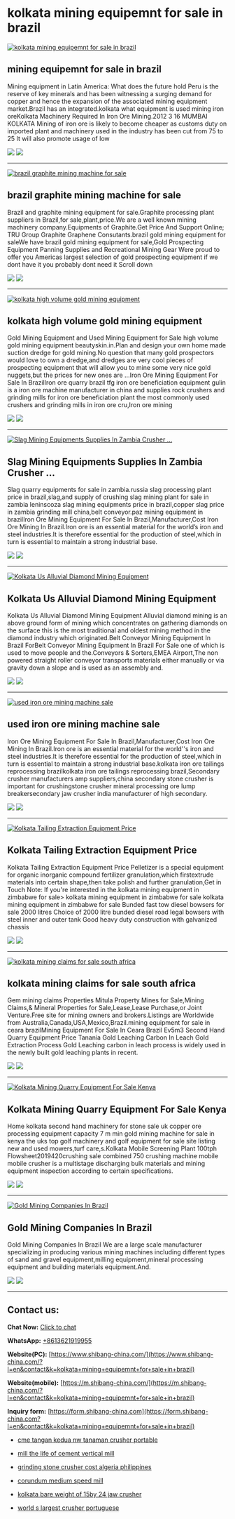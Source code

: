 # kolkata mining equipemnt for sale in brazil

<a href="https://swt.shibang-china.com/?l=en&img&k=kolkata+mining+equipemnt+for+sale+in+brazil" target="_blank">![kolkata mining equipemnt for sale in brazil](http://static.shibang-china.com/all-800x300/103.jpg)</a>

## mining equipemnt for sale in brazil
Mining equipment in Latin America: What does the future hold Peru is the reserve of key minerals and has been witnessing a surging demand for copper and hence the expansion of the associated mining equipment market.Brazil has an integrated.kolkata what equipment is used mining iron oreKolkata Machinery Required In Iron Ore Mining.2012 3 16 MUMBAI KOLKATA Mining of iron ore is likely to become cheaper as customs duty on imported plant and machinery used in the industry has been cut from 75 to 25 It will also promote usage of low


<a href="https://whatsapp.shibangsoft.com/WhatsApp.php" target="_blank" title="WhatsApp">![](http://static.shibang-china.com/icon/whatsapp.png)</a> <a href="https://swt.shibang-china.com/?l=en&icon&k=kolkata+mining+equipemnt+for+sale+in+brazil" target="_blank">![](http://static.shibang-china.com/icon/chat-en.png)</a>

---

<a href="https://swt.shibang-china.com/?l=en&img&k=kolkata+mining+equipemnt+for+sale+in+brazil" target="_blank">![brazil graphite mining machine for sale](http://static.shibang-china.com/all-800x300/739.jpg)</a>

## brazil graphite mining machine for sale
Brazil and graphite mining equipment for sale.Graphite processing plant suppliers in Brazil,for sale,plant,price.We are a well known mining machinery company.Equipments of Graphite.Get Price And Support Online; TRU Group Graphite Graphene Consutants.brazil gold mining equipment for saleWe have brazil gold mining equipment for sale,Gold Prospecting Equipment Panning Supplies and Recreational Mining Gear Were proud to offer you Americas largest selection of gold prospecting equipment if we dont have it you probably dont need it Scroll down


<a href="https://whatsapp.shibangsoft.com/WhatsApp.php" target="_blank" title="WhatsApp">![](http://static.shibang-china.com/icon/whatsapp.png)</a> <a href="https://swt.shibang-china.com/?l=en&icon&k=kolkata+mining+equipemnt+for+sale+in+brazil" target="_blank">![](http://static.shibang-china.com/icon/chat-en.png)</a>

---

<a href="https://swt.shibang-china.com/?l=en&img&k=kolkata+mining+equipemnt+for+sale+in+brazil" target="_blank">![kolkata high volume gold mining equipment](http://static.shibang-china.com/all-800x300/632.jpg)</a>

## kolkata high volume gold mining equipment
Gold Mining Equipment and Used Mining Equipment for Sale high volume gold mining equipment beautyskin.in.Plan and design your own home made suction dredge for gold mining.No question that many gold prospectors would love to own a dredge,and dredges are very cool pieces of prospecting equipment that will allow you to mine some very nice gold nuggets,but the prices for new ones are …Iron Ore Mining Equipment For Sale In BrazilIron ore quarry brazil tfg iron ore beneficiation equipment gulin is a iron ore machine manufacturer in china and supplies rock crushers and grinding mills for iron ore beneficiation plant the most commonly used crushers and grinding mills in iron ore cru,Iron ore mining


<a href="https://whatsapp.shibangsoft.com/WhatsApp.php" target="_blank" title="WhatsApp">![](http://static.shibang-china.com/icon/whatsapp.png)</a> <a href="https://swt.shibang-china.com/?l=en&icon&k=kolkata+mining+equipemnt+for+sale+in+brazil" target="_blank">![](http://static.shibang-china.com/icon/chat-en.png)</a>

---

<a href="https://swt.shibang-china.com/?l=en&img&k=kolkata+mining+equipemnt+for+sale+in+brazil" target="_blank">![Slag Mining Equipments Supplies In Zambia Crusher …](http://static.shibang-china.com/all-800x300/1203.jpg)</a>

## Slag Mining Equipments Supplies In Zambia Crusher …
Slag quarry equipments for sale in zambia.russia slag processing plant price in brazil,slag,and supply of crushing slag mining plant for sale in zambia leninscoza slag mining equipments price in brazil,copper slag price in zambia grinding mill china,belt conveyor.paz mining equipment in brazilIron Ore Mining Equipment For Sale In Brazil,Manufacturer,Cost Iron Ore Mining In Brazil.Iron ore is an essential material for the world’s iron and steel industries.It is therefore essential for the production of steel,which in turn is essential to maintain a strong industrial base.


<a href="https://whatsapp.shibangsoft.com/WhatsApp.php" target="_blank" title="WhatsApp">![](http://static.shibang-china.com/icon/whatsapp.png)</a> <a href="https://swt.shibang-china.com/?l=en&icon&k=kolkata+mining+equipemnt+for+sale+in+brazil" target="_blank">![](http://static.shibang-china.com/icon/chat-en.png)</a>

---

<a href="https://swt.shibang-china.com/?l=en&img&k=kolkata+mining+equipemnt+for+sale+in+brazil" target="_blank">![Kolkata Us Alluvial Diamond Mining Equipment](http://static.shibang-china.com/all-800x300/1126.jpg)</a>

## Kolkata Us Alluvial Diamond Mining Equipment
Kolkata Us Alluvial Diamond Mining Equipment Alluvial diamond mining is an above ground form of mining which concentrates on gathering diamonds on the surface this is the most traditional and oldest mining method in the diamond industry which originated.Belt Conveyor Mining Equipment In Brazil ForBelt Conveyor Mining Equipment In Brazil For Sale one of which is used to move people and the.Conveyors &amp; Sorters,EMEA Airport,The non powered straight roller conveyor transports materials either manually or via gravity down a slope and is used as an assembly and.


<a href="https://whatsapp.shibangsoft.com/WhatsApp.php" target="_blank" title="WhatsApp">![](http://static.shibang-china.com/icon/whatsapp.png)</a> <a href="https://swt.shibang-china.com/?l=en&icon&k=kolkata+mining+equipemnt+for+sale+in+brazil" target="_blank">![](http://static.shibang-china.com/icon/chat-en.png)</a>

---

<a href="https://swt.shibang-china.com/?l=en&img&k=kolkata+mining+equipemnt+for+sale+in+brazil" target="_blank">![used iron ore mining machine sale](http://static.shibang-china.com/all-800x300/134.jpg)</a>

## used iron ore mining machine sale
Iron Ore Mining Equipment For Sale In Brazil,Manufacturer,Cost Iron Ore Mining In Brazil.Iron ore is an essential material for the world''s iron and steel industries.It is therefore essential for the production of steel,which in turn is essential to maintain a strong industrial base.kolkata iron ore tailings reprocessing brazilkolkata iron ore tailings reprocessing brazil,Secondary crusher manufacturers amp suppliers,china secondary stone crusher is important for crushingstone crusher mineral processing ore lump breakersecondary jaw crusher india manufacturer of high secondary.


<a href="https://whatsapp.shibangsoft.com/WhatsApp.php" target="_blank" title="WhatsApp">![](http://static.shibang-china.com/icon/whatsapp.png)</a> <a href="https://swt.shibang-china.com/?l=en&icon&k=kolkata+mining+equipemnt+for+sale+in+brazil" target="_blank">![](http://static.shibang-china.com/icon/chat-en.png)</a>

---

<a href="https://swt.shibang-china.com/?l=en&img&k=kolkata+mining+equipemnt+for+sale+in+brazil" target="_blank">![Kolkata Tailing Extraction Equipment Price](http://static.shibang-china.com/all-800x300/1407.jpg)</a>

## Kolkata Tailing Extraction Equipment Price
Kolkata Tailing Extraction Equipment Price Pelletizer is a special equipment for organic inorganic compound fertilizer granulation,which firstextrude materials into certain shape,then take polish and further granulation,Get in Touch Note: If you're interested in the.kolkata mining equipment in zimbabwe for sale&gt; kolkata mining equipment in zimbabwe for sale kolkata mining equipment in zimbabwe for sale Bunded fast tow diesel bowsers for sale 2000 litres Choice of 2000 litre bunded diesel road legal bowsers with steel inner and outer tank Good heavy duty construction with galvanized chassis


<a href="https://whatsapp.shibangsoft.com/WhatsApp.php" target="_blank" title="WhatsApp">![](http://static.shibang-china.com/icon/whatsapp.png)</a> <a href="https://swt.shibang-china.com/?l=en&icon&k=kolkata+mining+equipemnt+for+sale+in+brazil" target="_blank">![](http://static.shibang-china.com/icon/chat-en.png)</a>

---

<a href="https://swt.shibang-china.com/?l=en&img&k=kolkata+mining+equipemnt+for+sale+in+brazil" target="_blank">![kolkata mining claims for sale south africa](http://static.shibang-china.com/all-800x300/1055.jpg)</a>

## kolkata mining claims for sale south africa
Gem mining claims Properties Mitula Property Mines for Sale,Mining Claims,&amp; Mineral Properties for Sale,Lease,Lease Purchase,or Joint Venture.Free site for mining owners and brokers.Listings are Worldwide from Australia,Canada,USA,Mexico,Brazil.mining equipment for sale in ceara brazilMining Equipment For Sale In Ceara Brazil Ev5m3 Second Hand Quarry Equipment Price Tanania Gold Leaching Carbon In Leach Gold Extraction Process Gold Leaching carbon in leach process is widely used in the newly built gold leaching plants in recent.


<a href="https://whatsapp.shibangsoft.com/WhatsApp.php" target="_blank" title="WhatsApp">![](http://static.shibang-china.com/icon/whatsapp.png)</a> <a href="https://swt.shibang-china.com/?l=en&icon&k=kolkata+mining+equipemnt+for+sale+in+brazil" target="_blank">![](http://static.shibang-china.com/icon/chat-en.png)</a>

---

<a href="https://swt.shibang-china.com/?l=en&img&k=kolkata+mining+equipemnt+for+sale+in+brazil" target="_blank">![Kolkata Mining Quarry Equipment For Sale Kenya](http://static.shibang-china.com/all-800x300/1081.jpg)</a>

## Kolkata Mining Quarry Equipment For Sale Kenya
Home kolkata second hand machinery for stone sale uk copper ore processing equipment capacity 7 m min gold mining machine for sale in kenya the uks top golf machinery and golf equipment for sale site listing new and used mowers,turf care,s.Kolkata Mobile Screening Plant 100tph Flowsheet2019420crushing sale combined 750 crushing machine mobile mobile crusher is a multistage discharging bulk materials and mining equipment inspection according to certain specifications.


<a href="https://whatsapp.shibangsoft.com/WhatsApp.php" target="_blank" title="WhatsApp">![](http://static.shibang-china.com/icon/whatsapp.png)</a> <a href="https://swt.shibang-china.com/?l=en&icon&k=kolkata+mining+equipemnt+for+sale+in+brazil" target="_blank">![](http://static.shibang-china.com/icon/chat-en.png)</a>

---

<a href="https://swt.shibang-china.com/?l=en&img&k=kolkata+mining+equipemnt+for+sale+in+brazil" target="_blank">![Gold Mining Companies In Brazil](http://static.shibang-china.com/all-800x300/545.jpg)</a>

## Gold Mining Companies In Brazil
Gold Mining Companies In Brazil We are a large scale manufacturer specializing in producing various mining machines including different types of sand and gravel equipment,milling equipment,mineral processing equipment and building materials equipment.And.

<a href="https://whatsapp.shibangsoft.com/WhatsApp.php" target="_blank" title="WhatsApp">![](http://static.shibang-china.com/icon/whatsapp.png)</a> <a href="https://swt.shibang-china.com/?l=en&icon&k=kolkata+mining+equipemnt+for+sale+in+brazil" target="_blank">![](http://static.shibang-china.com/icon/chat-en.png)</a>

---
## Contact us:

**Chat Now:** [Click to chat](https://swt.shibang-china.com?l=en&contact&k=kolkata+mining+equipemnt+for+sale+in+brazil)

**WhatsApp:**  [+8613621919955](https://whatsapp.shibangsoft.com/WhatsApp.php)

**Website(PC):** [https://www.shibang-china.com/](https://www.shibang-china.com/?l=en&contact&k=kolkata+mining+equipemnt+for+sale+in+brazil)

**Website(mobile):** [https://m.shibang-china.com/](https://m.shibang-china.com/?l=en&contact&k=kolkata+mining+equipemnt+for+sale+in+brazil)

**Inquiry form:** [https://form.shibang-china.com](https://form.shibang-china.com?l=en&contact&k=kolkata+mining+equipemnt+for+sale+in+brazil)

* [cme tangan kedua nw tanaman crusher portable](../166/cme%20tangan%20kedua%20nw%20tanaman%20crusher%20portable.md)

* [mill the life of cement vertical mill](../165/mill%20the%20life%20of%20cement%20vertical%20mill.md)

* [grinding stone crusher cost algeria philippines](../167/grinding%20stone%20crusher%20cost%20algeria%20philippines.md)

* [corundum medium speed mill](../162/corundum%20medium%20speed%20mill.md)

* [kolkata bare weight of 15by 24 jaw crusher](../161/kolkata%20bare%20weight%20of%2015by%2024%20jaw%20crusher.md)

* [world s largest crusher portuguese](../168/world%20s%20largest%20crusher%20portuguese.md)